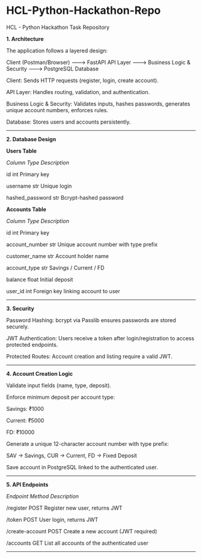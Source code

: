 # HCL-Python-Hackathon-Repo
HCL - Python Hackathon Task Repository

**1. Architecture**

The application follows a layered design:

Client (Postman/Browser) ---> FastAPI API Layer ---> Business Logic & Security  ---> PostgreSQL Database

Client: Sends HTTP requests (register, login, create account).

API Layer: Handles routing, validation, and authentication.

Business Logic & Security: Validates inputs, hashes passwords, generates unique account numbers, enforces rules.

Database: Stores users and accounts persistently.

----------------------------------------------------------------------------------------------------------------------------------

**2. Database Design**

**Users Table**

_Column	Type	Description_

id	int	Primary key

username	str	Unique login

hashed_password	str	Bcrypt-hashed password


**Accounts Table**

_Column	Type	Description_

id	int	Primary key

account_number	str	Unique account number with type prefix

customer_name	str	Account holder name

account_type	str	Savings / Current / FD

balance	float	Initial deposit

user_id	int	Foreign key linking account to user


----------------------------------------------------------------------------------------------------------------------------------

**3. Security**

Password Hashing: bcrypt via Passlib ensures passwords are stored securely.

JWT Authentication: Users receive a token after login/registration to access protected endpoints.

Protected Routes: Account creation and listing require a valid JWT.

----------------------------------------------------------------------------------------------------------------------------------

**4. Account Creation Logic**

Validate input fields (name, type, deposit).

Enforce minimum deposit per account type:

Savings: ₹1000

Current: ₹5000

FD: ₹10000

Generate a unique 12-character account number with type prefix:

SAV → Savings, CUR → Current, FD → Fixed Deposit

Save account in PostgreSQL linked to the authenticated user.

----------------------------------------------------------------------------------------------------------------------------------

**5. API Endpoints**

_Endpoint	       Method	  Description_

/register	       POST	    Register new user, returns JWT

/token	         POST	    User login, returns JWT

/create-account	 POST	    Create a new account (JWT required)

/accounts	       GET	    List all accounts of the authenticated user

----------------------------------------------------------------------------------------------------------------------------------

